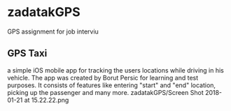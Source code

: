 # zadatakGPS
GPS assignment for job interviu

  ## GPS Taxi
  a simple  iOS mobile app for tracking the users locations while driving in his vehicle. The app was created by Borut Persic for learning   and test   purposes.
  It consists of features like entering "start" and "end" location, picking up the passenger and many more. 
  zadatakGPS/Screen Shot 2018-01-21 at 15.22.22.png
